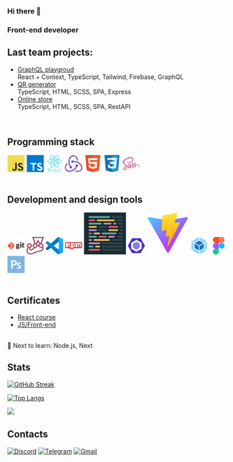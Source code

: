 <h3> Hi there 👋 </h3>

### Front-end developer


## Last team projects: 
<ul>
<li><a href="https://graphql-playground-app.netlify.app/">GraphQL playgroud</a><br>
React + Context, TypeScript, Tailwind, Firebase, GraphQL<br></li>
<li><a href="https://qr-word.netlify.app/">QR generator</a><br>
TypeScript, HTML, SCSS, SPA, Express<br></li>
<li><a href="https://dairinka-greiner94-online-store.netlify.app/">Online store</a><br>
TypeScript, HTML, SCSS, SPA, RestAPI<br></li>
</ul>
<br>

## Programming stack
<div>
  <img src="https://github.com/devicons/devicon/blob/master/icons/javascript/javascript-original.svg" width="40" title="Javascript" alt="Javascript" />
  <img src="https://github.com/devicons/devicon/blob/master/icons/typescript/typescript-original.svg" width="40" title="Typescript" alt="Typescript" />
  <img src="https://github.com/devicons/devicon/blob/master/icons/react/react-original-wordmark.svg" width="40" title="React" alt="React" />
  <img src="https://github.com/devicons/devicon/blob/master/icons/redux/redux-original.svg" width="40" title="Redux" alt="Redux" />
  <img src="https://github.com/devicons/devicon/blob/master/icons/html5/html5-original.svg" width="40" title="HTML5" alt="HTML5" />
  <img src="https://github.com/devicons/devicon/blob/master/icons/css3/css3-original.svg" width="40" title="CSS3" alt="CSS3" />
  <img src="https://github.com/devicons/devicon/blob/master/icons/sass/sass-original.svg" width="40" title="Sass" alt="Sass" />
</div>
<br>

## Development and design tools

<div>
  <img src="https://github.com/devicons/devicon/blob/master/icons/git/git-original-wordmark.svg" width="40" title="GitHub" alt="GitHub" />
  <img src="https://github.com/devicons/devicon/blob/master/icons/jest/jest-plain.svg" width="40" title="Jest" alt="Jest" />
  <img src="https://github.com/devicons/devicon/blob/master/icons/vscode/vscode-original.svg" width="40" title="VSCode" alt="VSCode" />
  <img src="https://github.com/devicons/devicon/blob/master/icons/npm/npm-original-wordmark.svg" width="40" title="Npm" alt="Npm" />
  <img src="./src/img/prettier.svg" title="Javascript" alt="Prettier" />
  <img src="https://github.com/devicons/devicon/blob/master/icons/eslint/eslint-original.svg" width="40" title="ESLint" alt="ESLint" />
  <img src="./src/img/vite.svg" title="Vite" alt="Vite" />
  <img src="https://github.com/devicons/devicon/blob/master/icons/webpack/webpack-original.svg" width="40" title="Webpack" alt="Webpack" />
  <img src="https://github.com/devicons/devicon/blob/master/icons/figma/figma-original.svg" title="Figma" alt="Figma" width="40"/>
  <img src="https://github.com/devicons/devicon/blob/master/icons/photoshop/photoshop-plain.svg" width="40" title="Photoshop" alt="Photoshop" />
  
</div>
<br>

## Certificates

<ul>
  <li><a href="https://drive.google.com/file/d/1a6DPrAT6rFoNV8GVY3UsqAthEe24HsCL/view?usp=drive_link">React course</a></li>
  <li><a href="https://drive.google.com/file/d/1_G4rm-AevPSncUO4_4eNcIRQqM2vvzx8/view?usp=drive_link">JS/Front-end</a></li>
</ul>
<br>
🌱 Next to learn: Node.js, Next 


## Stats
[![GitHub Streak](https://github-readme-streak-stats.herokuapp.com?user=dairinka)](https://git.io/streak-stats)

[![Top Langs](https://github-readme-stats.vercel.app/api/top-langs/?username=dairinka&layout=compact)](https://github.com/anuraghazra/github-readme-stats)

<img src="https://www.codewars.com/users/dairinka_js/badges/large">

## Contacts
[![Discord](https://img.shields.io/badge/Discord-%40IrinaYehorova%235638-blue?style=flat-square-endpoint&logo=discord&logoColor=blue&labelColor=EEEEEE)](https://discordapp.com/users/970027137572683836)  [![Telegram](https://img.shields.io/badge/Telegram-%40IYehorova-blue?style=flat-square-endpoint&logo=telegram&logoColor=blue&labelColor=EEEEEE)](https://t.me/IYehorova) [![Gmail](https://img.shields.io/badge/Gmail-interest4me@gmail.com-red?style=flat-square-endpoint&logo=gmail&logoColor=red&labelColor=FFFFFF)](mailto:interest4me@gmail.com)

